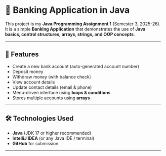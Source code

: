 # 🏦 Banking Application in Java

This project is my **Java Programming Assignment 1** (Semester 3, 2025-26).  
It is a simple **Banking Application** that demonstrates the use of **Java basics, control structures, arrays, strings, and OOP concepts**.

---

## 📌 Features
- Create a new bank account (auto-generated account number)
- Deposit money
- Withdraw money (with balance check)
- View account details
- Update contact details (email & phone)
- Menu-driven interface using **loops & conditions**
- Stores multiple accounts using **arrays**

---

## 🛠️ Technologies Used
- **Java** (JDK 17 or higher recommended)
- **IntelliJ IDEA** (or any Java IDE / terminal)
- **GitHub** for submission

----
